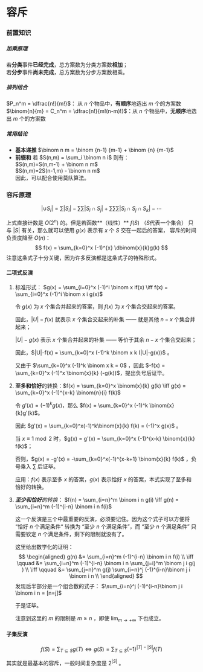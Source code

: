 # 容斥

### 前置知识

##### 加乘原理
若**分类**事件**已经完成**，总方案数为分类方案数**相加**；  
若**分步**事件**尚未完成**，总方案数为分步方案数相乘。

##### 排列组合
$P_n^m = \dfrac{n!}{m!}$： 从 $n$ 个物品中，**有顺序**地选出 $m$ 个的方案数   
$\binom{n}{m} = C_n^m = \dfrac{n!}{m!(n-m)!}$：从 $n$ 个物品中，**无顺序**地选出 $m$ 个的方案数

##### 常用结论
- **基本递推**  $\binom n m = \binom {n-1} {m-1} + \binom {n} {m-1}$
- **前缀和**
  若 $S(n,m) = \sum_i \binom n i$  则有：  
  $S(n,m)=S(n,m-1) + \binom n m$   
  $S(n,m)=2S(n-1,m) - \binom n m$   
  因此，可以配合使用莫队算法。

### 容斥原理

$$
|\cup S_i| = \sum |S_i|-\sum\sum|S_i\cap S_j| + \sum\sum\sum |S_i\cap S_j \cap S_k| - \cdots
$$

上式直接计数是 $O(2^n)$ 的。但是若函数**（线性）** $f(S)$ （$S$代表一个集合） 只与 $|S|$ 有关，那么就可以使用 $g(x)$ 表示有 $x$ 个 $S$ 交在一起后的答案， 容斥的时间负责度降至 $O(n)$：
$$
f(x) = \sum_{k=0}^x (-1)^{x} \dbinom{x}{k}g(k)
$$
注意这条式子十分关键，因为许多反演都是这条式子的特殊形式。

#### 二项式反演

1. 标准形式： $g(x) = \sum_{i=0}^x (-1)^i \binom x if(x) \iff f(x) = \sum_{i=0}^x (-1)^i \binom x i g(x)$  

   令 $g(x)$ 为 $x$ 个集合并起来的答案，则 $f(x)$ 为 $x$ 个集合交起来的答案。

   因此，$|U|-f(x)$ 就表示 $x$ 个集合交起来的补集 —— 就是其他 $n-x$ 个集合并起来；

   $|U|-g(x)$ 表示 $x$ 个集合并起来的补集 ——  等价于其余 $n-x$ 个集合交起来；

   因此，$|U|-f(x) = \sum_{k=0}^x (-1)^k \binom x k (|U|-g(x))$ 。

   又由于 $\sum_{k=0}^x (-1)^k \binom x k = 0$ ，因此 $-f(x) = \sum_{k=0}^x (-1)^x \binom{x}{k} (-g(k))$，提出负号后证毕。

2. **至多和恰好**的转换：$f(x) = \sum_{k=0}^x \binom{x}{k} g(k) \iff g(x) = \sum_{k=0}^x (-1)^{x-k} \binom{n}{i} f(k)$

   令 $g'(x) = (-1)^kg(x)$，那么 $f(x) = \sum_{k=0}^x (-1)^k \binom{x}{k}g'(k)$。

   因此 $g'(x) = \sum_{k=0}^x(-1)^k\binom{x}{k} f(k) = (-1)^x g(x)$ 。

   当 $x \equiv 1 \bmod 2$ 时，$g(x) = g'(x) = \sum_{k=0}^x (-1)^{x-k} \binom{x}{k} f(k)$；

   否则，$g(x) = -g'(x) = -\sum_{k=0}^x(-1)^{x-k+1} \binom{x}{k} f(k)$ ，负号乘入 $\sum$ 后证毕。

    应用：$f(x)$ 表示至多 $x$ 的答案，$g(x)$ 表示恰好 $x$ 的答案，本式实现了至多和恰好的转换。

3. _**至少和恰好**的转换_： $f(n) = \sum_{i=n}^m \binom i n g(i) \iff g(n) = \sum_{i=n}^m (-1)^{i-n} \binom i n f(i)$

   这一个反演是三个中最重要的反演，必须要记住。因为这个式子可以方便将 “恰好 $n$ 个满足条件“ 转换为 “至少 $n$ 个满足条件”，而 “至少 $n$ 个满足条件” 只需要钦定 $n$ 个满足条件，剩下的限制就没有了。

   这里给出数学化的证明：
   $$
   \begin{aligned}
   g(n) &= \sum_{i=n}^m (-1)^{i-n} \binom i n f(i) \\
   \iff \qquad &= \sum_{i=n}^m (-1)^{i-n} \binom i n \sum_{j=i}^m \binom j i g(j	) \\
   \iff \qquad &= \sum_{j=n}^m g(j) \sum_{i=n}^j (-1)^{i-n}\binom j i \binom i n \\
   \end{aligned}
   $$
   发现后半部分是一个组合数的式子： $\sum_{i=n}^j (-1)^{i-n}\binom j i \binom i n = [n=j]$

   于是证毕。

   注意到这里的 $m$ 的限制是 $m \geq n$ ，即使 $\lim_{m \to + \infty}$ 下也成立。

#### 子集反演

$$
f(S) = \sum_{T \subseteq S} g(T) \iff g(S) = \sum_{T \subseteq S} (-1) ^ {|T| - |S|} f(T)
$$

其实就是最基本的容斥，一般时间复杂度是 $2^{|S|}$ 。
